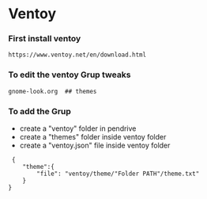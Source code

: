 # Ventoy

### First install ventoy 

```
https://www.ventoy.net/en/download.html
```

### To edit the ventoy Grup tweaks 

```
gnome-look.org  ## themes 
```

### To add the Grup 

- create a "ventoy" folder in pendrive
- create a "themes" folder inside ventoy folder
- create a "ventoy.json" file inside ventoy folder
  
```
 {
    "theme":{
        "file": "ventoy/theme/"Folder PATH"/theme.txt"
    }
}
```
